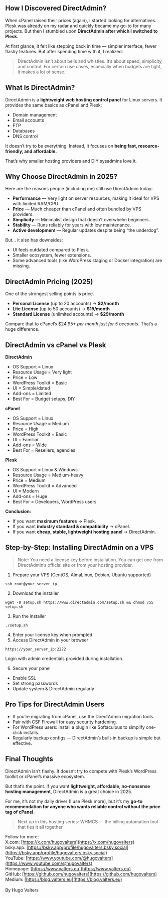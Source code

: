 ## How I Discovered DirectAdmin?
When cPanel raised their prices (again), I started looking for alternatives. Plesk was already on my radar and quickly became my go-to for many projects.
But then I stumbled upon **DirectAdmin after which I switched to Plesk.**

At first glance, it felt like stepping back in time — simpler interface, fewer flashy features. But after spending time with it, I realized:
> DirectAdmin isn’t about bells and whistles. It’s about speed, simplicity, and control.
For certain use cases, especially when budgets are tight, it makes a lot of sense.

## What Is DirectAdmin?
DirectAdmin is a **lightweight web hosting control panel** for Linux servers. It provides the same basics as cPanel and Plesk:
* Domain management
* Email accounts
* FTP
* Databases
* DNS control

It doesn’t try to be everything. Instead, it focuses on **being fast, resource-friendly, and affordable.**

That’s why smaller hosting providers and DIY sysadmins love it.

## Why Choose DirectAdmin in 2025?
Here are the reasons people (including me) still use DirectAdmin today:
* **Performance** — Very light on server resources, making it ideal for VPS with limited RAM/CPU.
* **Price** — Much cheaper than cPanel and often bundled by VPS providers.
* **Simplicity** — Minimalist design that doesn’t overwhelm beginners.
* **Stability** — Runs reliably for years with low maintenance.
* **Active developmen**t — Regular updates despite being “the underdog”.

But… it also has downsides:
* UI feels outdated compared to Plesk.
* Smaller ecosystem, fewer extensions.
* Some advanced tools (like WordPress staging or Docker integration) are missing.

## DirectAdmin Pricing (2025)
One of the strongest selling points is price.
* **Personal License** (up to 20 accounts) → **$2/month**
* **Lite License** (up to 50 accounts) → **$15/month**
* **Standard License** (unlimited accounts) → **$29/month**

Compare that to cPanel’s $24.95+ _per month just for 5 accounts_. That’s a huge difference.

## DirectAdmin vs cPanel vs Plesk
**DirectAdmin**
* OS Support = Linux
* Resource Usage = Very light
* Price = Low
* WordPress Toolkit = Basic
* UI = Simple/dated
* Add-ons = Limited
* Best For = Budget setups, DIY

**cPanel**
* OS Support = Linux
* Resource Usage = Medium
* Price = High
* WordPress Toolkit = Basic
* UI = Familiar
* Add-ons = Wide
* Best For = Resellers, agencies

**Plesk**
* OS Support = Linux & Windows
* Resource Usage = Medium-heavy
* Price = Medium
* WordPress Toolkit = Advanced
* UI = Modern
* Add-ons = Huge
* Best For = Developers, WordPress users

**Conclusion:**
* If you want **maximum features** → Plesk.
* If you want **industry standard & compatibility** → cPanel.
* If you want **cheap, stable, lightweight hosting panel** → DirectAdmin.

## Step-by-Step: Installing DirectAdmin on a VPS
> Note: You need a license key before installation. You can get one from DirectAdmin’s official site or from your hosting provider.

1. Prepare your VPS (CentOS, AlmaLinux, Debian, Ubuntu supported)
```
ssh root@your_server_ip
```

2. Download the installer
```
wget -O setup.sh https://www.directadmin.com/setup.sh && chmod 755 setup.sh
```

3. Run the installer
```
./setup.sh
```

4. Enter your license key when prompted.
5. Access DirectAdmin in your browser
```
https://your_server_ip:2222
```
Login with admin credentials provided during installation.

6. Secure your panel
* Enable SSL
* Set strong passwords
* Update system & DirectAdmin regularly

## Pro Tips for DirectAdmin Users
* If you’re migrating from cPanel, use the DirectAdmin migration tools.
* Pair with CSF Firewall for easy security hardening.
* For WordPress users: Install a plugin like Softaculous to simplify one-click installs.
* Regularly backup configs — DirectAdmin’s built-in backup is simple but effective.

## Final Thoughts
DirectAdmin isn’t flashy. It doesn’t try to compete with Plesk’s WordPress toolkit or cPanel’s massive ecosystem.

But that’s the point.
If you want **lightweight, affordable, no-nonsense hosting management**, DirectAdmin is a great choice in 2025.

For me, it’s not my daily driver (I use Plesk more), but it’s my **go-to recommendation for anyone who wants reliable control without the price tag of cPanel.**

> Next up in this hosting series: WHMCS — the billing automation tool that ties it all together.

Follow for more: <br>
X.com: [https://x.com/hugovalters](https://x.com/hugovalters)<br>
bsky.app: [https://bsky.app/profile/hugovalters.bsky.social](https://bsky.app/profile/hugovalters.bsky.social)<br>
YouTube: [https://www.youtube.com/@hugovalters](https://www.youtube.com/@hugovalters)<br>
Homepage: [https://www.valters.eu](https://www.valters.eu)<br>
GitHub: [https://github.com/hugovalters](https://github.com/hugovalters)<br>
Medium: [https://blog.valters.eu](https://blog.valters.eu)<br>
<br>
By Hugo Valters
